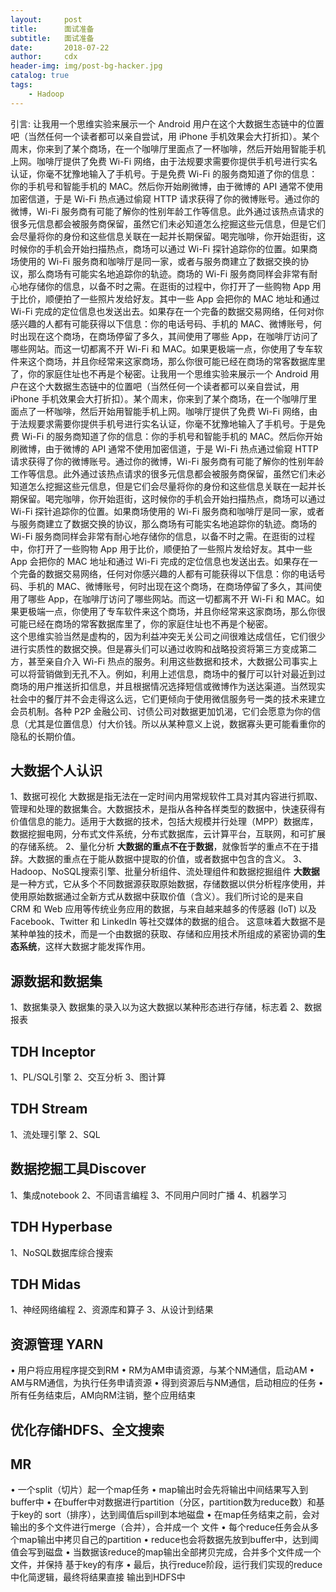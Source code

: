 ```yaml
---
layout:     post
title:      面试准备
subtitle:   面试准备
date:       2018-07-22
author:     cdx
header-img: img/post-bg-hacker.jpg
catalog: true
tags:
    - Hadoop
---
```

引言:
让我用一个思维实验来展示一个 Android 用户在这个大数据生态链中的位置吧（当然任何一个读者都可以亲自尝试，用 iPhone 手机效果会大打折扣）。某个周末，你来到了某个商场，在一个咖啡厅里面点了一杯咖啡，然后开始用智能手机上网。咖啡厅提供了免费 Wi-Fi 网络，由于法规要求需要你提供手机号进行实名认证，你毫不犹豫地输入了手机号。于是免费 Wi-Fi 的服务商知道了你的信息：你的手机号和智能手机的 MAC。然后你开始刷微博，由于微博的 API 通常不使用加密信道，于是 Wi-Fi 热点通过偷窥 HTTP 请求获得了你的微博账号。通过你的微博，Wi-Fi 服务商有可能了解你的性别年龄工作等信息。此外通过该热点请求的很多元信息都会被服务商保留，虽然它们未必知道怎么挖掘这些元信息，但是它们会尽量将你的身份和这些信息关联在一起并长期保留。喝完咖啡，你开始逛街，这时候你的手机会开始扫描热点，商场可以通过 Wi-Fi 探针追踪你的位置。如果商场使用的 Wi-Fi 服务商和咖啡厅是同一家，或者与服务商建立了数据交换的协议，那么商场有可能实名地追踪你的轨迹。商场的 Wi-Fi 服务商同样会非常有耐心地存储你的信息，以备不时之需。在逛街的过程中，你打开了一些购物 App 用于比价，顺便拍了一些照片发给好友。其中一些 App 会把你的 MAC 地址和通过 Wi-Fi 完成的定位信息也发送出去。如果存在一个完备的数据交易网络，任何对你感兴趣的人都有可能获得以下信息：你的电话号码、手机的 MAC、微博账号，何时出现在这个商场，在商场停留了多久，其间使用了哪些 App，在咖啡厅访问了哪些网站。而这一切都离不开 Wi-Fi 和 MAC。如果更极端一点，你使用了专车软件来这个商场，并且你经常来这家商场，那么你很可能已经在商场的常客数据库里了，你的家庭住址也不再是个秘密。让我用一个思维实验来展示一个 Android 用户在这个大数据生态链中的位置吧（当然任何一个读者都可以亲自尝试，用 iPhone 手机效果会大打折扣）。某个周末，你来到了某个商场，在一个咖啡厅里面点了一杯咖啡，然后开始用智能手机上网。咖啡厅提供了免费 Wi-Fi 网络，由于法规要求需要你提供手机号进行实名认证，你毫不犹豫地输入了手机号。于是免费 Wi-Fi 的服务商知道了你的信息：你的手机号和智能手机的 MAC。然后你开始刷微博，由于微博的 API 通常不使用加密信道，于是 Wi-Fi 热点通过偷窥 HTTP 请求获得了你的微博账号。通过你的微博，Wi-Fi 服务商有可能了解你的性别年龄工作等信息。此外通过该热点请求的很多元信息都会被服务商保留，虽然它们未必知道怎么挖掘这些元信息，但是它们会尽量将你的身份和这些信息关联在一起并长期保留。喝完咖啡，你开始逛街，这时候你的手机会开始扫描热点，商场可以通过 Wi-Fi 探针追踪你的位置。如果商场使用的 Wi-Fi 服务商和咖啡厅是同一家，或者与服务商建立了数据交换的协议，那么商场有可能实名地追踪你的轨迹。商场的 Wi-Fi 服务商同样会非常有耐心地存储你的信息，以备不时之需。在逛街的过程中，你打开了一些购物 App 用于比价，顺便拍了一些照片发给好友。其中一些 App 会把你的 MAC 地址和通过 Wi-Fi 完成的定位信息也发送出去。如果存在一个完备的数据交易网络，任何对你感兴趣的人都有可能获得以下信息：你的电话号码、手机的 MAC、微博账号，何时出现在这个商场，在商场停留了多久，其间使用了哪些 App，在咖啡厅访问了哪些网站。而这一切都离不开 Wi-Fi 和 MAC。如果更极端一点，你使用了专车软件来这个商场，并且你经常来这家商场，那么你很可能已经在商场的常客数据库里了，你的家庭住址也不再是个秘密。<br>
这个思维实验当然是虚构的，因为利益冲突无关公司之间很难达成信任，它们很少进行实质性的数据交换。但是寡头们可以通过收购和战略投资将第三方变成第二方，甚至亲自介入 Wi-Fi 热点的服务。利用这些数据和技术，大数据公司事实上可以将营销做到无孔不入。例如，利用上述信息，商场中的餐厅可以针对最近到过商场的用户推送折扣信息，并且根据情况选择短信或微博作为送达渠道。当然现实社会中的餐厅并不会走得这么远，它们更倾向于使用微信服务号一类的技术来建立会员机制。各种 P2P 金融公司、讨债公司对数据更加饥渴，它们会愿意为你的信息（尤其是位置信息）付大价钱。所以从某种意义上说，数据寡头更可能看重你的隐私的长期价值。<br>
## 大数据个人认识
1、数据可视化
大数据是指无法在一定时间内用常规软件工具对其内容进行抓取、管理和处理的数据集合。大数据技术，是指从各种各样类型的数据中，快速获得有价值信息的能力。适用于大数据的技术，包括大规模并行处理（MPP）数据库，数据挖掘电网，分布式文件系统，分布式数据库，云计算平台，互联网，和可扩展的存储系统。
2、量化分析
**大数据的重点不在于数据**，就像哲学的重点不在于措辞。大数据的重点在于能从数据中提取的价值，或者数据中包含的含义。
3、Hadoop、NoSQL搜索引擎、批量分析组件、流处理组件和数据挖掘组件
**大数据**是一种方式，它从多个不同数据源获取原始数据，存储数据以供分析程序使用，并使用原始数据通过全新方式从数据中获取价值（含义）。我们所讨论的是来自 CRM 和 Web 应用等传统业务应用的数据，与来自越来越多的传感器 (IoT) 以及 Facebook、Twitter 和 LinkedIn 等社交媒体的数据的组合。
这意味着大数据不是某种单独的技术，而是一个由数据的获取、存储和应用技术所组成的紧密协调的**生态系统**，这样大数据才能发挥作用。
## 源数据和数据集
1、数据集录入
数据集的录入以为这大数据以某种形态进行存储，标志着
2、数据报表
## TDH Inceptor
1、PL/SQL引擎
2、交互分析
3、图计算
## TDH Stream
1、流处理引擎
2、SQL
## 数据挖掘工具Discover
1、集成notebook
2、不同语言编程
3、不同用户同时广播
4、机器学习
## TDH Hyperbase
1、NoSQL数据库综合搜索
## TDH Midas
1、神经网络编程
2、资源库和算子
3、从设计到结果
## 资源管理 YARN
• 用户将应用程序提交到RM 
• RM为AM申请资源，与某个NM通信，启动AM 
• AM与RM通信，为执行任务申请资源 
• 得到资源后与NM通信，启动相应的任务
• 所有任务结束后，AM向RM注销，整个应用结束
## 优化存储HDFS、全文搜索
## MR
• 一个split（切片）起一个map任务 • map输出时会先将输出中间结果写入到buffer中 
• 在buffer中对数据进行partition（分区，partition数为reduce数）和基于key的 sort（排序），达到阈值后spill到本地磁盘 
• 在map任务结束之前，会对输出的多个文件进行merge（合并），合并成一个 文件 • 每个reduce任务会从多个map输出中拷贝自己的partition 
• reduce也会将数据先放到buffer中，达到阈值会写到磁盘 
• 当数据该reduce的map输出全部拷贝完成，合并多个文件成一个文件，并保持 基于key的有序 
• 最后，执行reduce阶段，运行我们实现的reduce中化简逻辑，最终将结果直接 输出到HDFS中